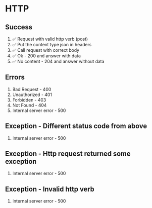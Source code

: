 # HTTP

## Success

1. ✅ Request with valid http verb (post)
2. ✅ Put the content type json in headers
3. ✅ Call request with correct body
4. ✅ Ok - 200 and answer with data
5. ✅ No content - 204 and answer without data

## Errors

1. Bad Request - 400
2. Unauthorized - 401
3. Forbidden - 403
4. Not Found - 404
5. Internal server error - 500

## Exception - Different status code from above
1. Internal server error - 500

## Exception - Http request returned some exception
1. Internal server error - 500

## Exception - Invalid http verb
1. Internal server error - 500